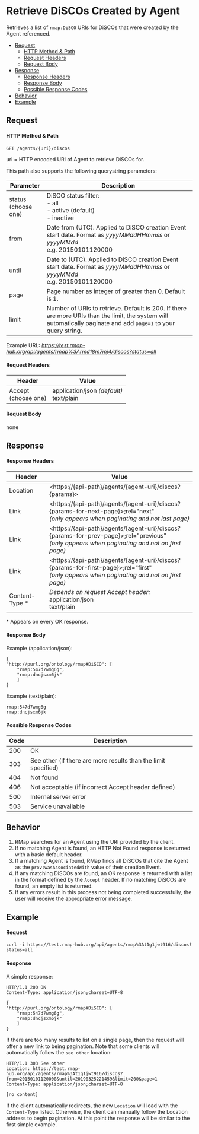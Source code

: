 # Retrieve DiSCOs Created by Agent
Retrieves a list of `rmap:DiSCO` URIs for DiSCOs that were created by the Agent referenced.

* [Request](#request)
  * [HTTP Method & Path](#http-method--path)
  * [Request Headers](#request-headers)
  * [Request Body](#request-body)
* [Response](#response)
  * [Response Headers](#response-headers)
  * [Response Body](#response-body)
  * [Possible Response Codes](#possible-response-codes)
* [Behavior](#behavior)
* [Example](#example)

## Request

#### HTTP Method & Path
```
GET /agents/{uri}/discos
```
uri = HTTP encoded URI of Agent to retrieve DiSCOs for. 

This path also supports the following querystring parameters:

| Parameter| Description |
|------|----|
| status<br> (choose one) | DiSCO status filter: <br>- all<br>- active (default)<br>- inactive| 
| from | Date from (UTC). Applied to DiSCO creation Event start date. Format as _yyyyMMddHHmmss_ or _yyyyMMdd_ <br>e.g. 20150101120000|
|until | Date to (UTC). Applied to DiSCO creation Event start date. Format as _yyyyMMddHHmmss_ or _yyyyMMdd_ <br>e.g. 20150101120000|
| page | Page number as integer of greater than 0. Default is 1.|
| limit | Number of URIs to retrieve. Default is 200. If there are more URIs than the limit, the system will automatically paginate and add `page=1` to your query string.

Example URL: _https://test.rmap-hub.org/api/agents/rmap%3Armd18m7mj4/discos?status=all_

#### Request Headers
| Header | Value |
|---------|------|
| Accept <br> (choose one) | application/json _(default)_<br>text/plain|
 
#### Request Body
none

## Response
#### Response Headers
| Header | Value |
|---------|------|
| Location | &#60;https://{api-path}/agents/{agent-uri}/discos?{params}>
| Link | &#60;https://{api-path}/agents/{agent-uri}/discos?{params-for-next-page}>;rel="next"<br>_(only appears when paginating and not last page)_ |
| Link | &#60;https://{api-path}/agents/{agent-uri}/discos?{params-for-prev-page}>;rel="previous" <br>_(only appears when paginating and not on first page)_ |
|Link| &#60;https://{api-path}/agents/{agent-uri}/discos?{params-for-first-page}>;rel="first" <br>_(only appears when paginating and not on first page)_ |
| Content-Type * | _Depends on request Accept header:_<br>application/json<br>text/plain |

\* Appears on every OK response.

#### Response Body
Example (application/json):
```
{
"http://purl.org/ontology/rmap#DiSCO": [
    "rmap:547d7wmg6g",
    "rmap:dncjsxm6jk"
    ]
}
```
Example (text/plain):
```
rmap:547d7wmg6g
rmap:dncjsxm6jk
```

#### Possible Response Codes
| Code| Description |
|---------|------|
| 200| OK|
| 303 | See other (if there are more results than the limit specified) |
| 404| Not found |
| 406| Not acceptable (if incorrect Accept header defined) |
| 500| Internal server error|
| 503| Service unavailable|

## Behavior
1.  RMap searches for an Agent using the URI provided by the client.
2. If no matching Agent is found, an HTTP Not Found response is returned with a basic default header.
3. If a matching Agent is found, RMap finds all DiSCOs that cite the Agent as the `prov:wasAssociatedWith` value of their creation Event.
4. If any matching DiSCOs are found, an OK response is returned with a list in the format defined by the `Accept` header. If no matching DiSCOs are found, an empty list is returned.
5. If any errors result in this process not being completed successfully, the user will receive the appropriate error message.

## Example

#### Request
```
curl -i https://test.rmap-hub.org/api/agents/rmap%3At1g1jwt916/discos?status=all
```

#### Response
A simple response:
```
HTTP/1.1 200 OK
Content-Type: application/json;charset=UTF-8

{
"http://purl.org/ontology/rmap#DiSCO": [
    "rmap:547d7wmg6g",
    "rmap:dncjsxm6jk"
    ]
}
```
If there are too many results to list on a single page, then the request will offer a new link to being pagination. Note that some clients will automatically follow the `see other` location:
```
HTTP/1.1 303 See other
Location: https://test.rmap-hub.org/api/agents/rmap%3At1g1jwt916/discos?from=20150101120000&until=20190325221459&limit=200&page=1
Content-Type: application/json;charset=UTF-8

[no content]
```
If the client automatically redirects, the new `Location` will load with the `Content-Type` listed. Otherwise, the client can manually follow the Location address to begin pagination. At this point the response will be similar to the first simple example.
